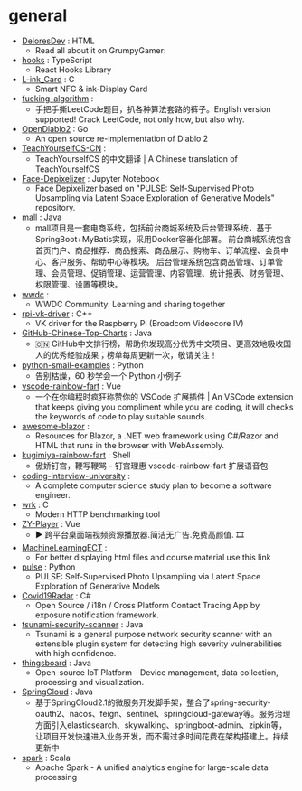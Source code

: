 # general
- [DeloresDev](https://github.com/grumpygamer/DeloresDev) : HTML
  - Read all about it on GrumpyGamer:
- [hooks](https://github.com/alibaba/hooks) : TypeScript
  - React Hooks Library
- [L-ink_Card](https://github.com/peng-zhihui/L-ink_Card) : C
  - Smart NFC & ink-Display Card
- [fucking-algorithm](https://github.com/labuladong/fucking-algorithm) : 
  - 手把手撕LeetCode题目，扒各种算法套路的裤子。English version supported! Crack LeetCode, not only how, but also why.
- [OpenDiablo2](https://github.com/OpenDiablo2/OpenDiablo2) : Go
  - An open source re-implementation of Diablo 2
- [TeachYourselfCS-CN](https://github.com/keithnull/TeachYourselfCS-CN) : 
  - TeachYourselfCS 的中文翻译 | A Chinese translation of TeachYourselfCS
- [Face-Depixelizer](https://github.com/tg-bomze/Face-Depixelizer) : Jupyter Notebook
  - Face Depixelizer based on "PULSE: Self-Supervised Photo Upsampling via Latent Space Exploration of Generative Models" repository.
- [mall](https://github.com/macrozheng/mall) : Java
  - mall项目是一套电商系统，包括前台商城系统及后台管理系统，基于SpringBoot+MyBatis实现，采用Docker容器化部署。 前台商城系统包含首页门户、商品推荐、商品搜索、商品展示、购物车、订单流程、会员中心、客户服务、帮助中心等模块。 后台管理系统包含商品管理、订单管理、会员管理、促销管理、运营管理、内容管理、统计报表、财务管理、权限管理、设置等模块。
- [wwdc](https://github.com/twostraws/wwdc) : 
  - WWDC Community: Learning and sharing together
- [rpi-vk-driver](https://github.com/Yours3lf/rpi-vk-driver) : C++
  - VK driver for the Raspberry Pi (Broadcom Videocore IV)
- [GitHub-Chinese-Top-Charts](https://github.com/kon9chunkit/GitHub-Chinese-Top-Charts) : Java
  - 🇨🇳 GitHub中文排行榜，帮助你发现高分优秀中文项目、更高效地吸收国人的优秀经验成果；榜单每周更新一次，敬请关注！
- [python-small-examples](https://github.com/jackzhenguo/python-small-examples) : Python
  - 告别枯燥，60 秒学会一个 Python 小例子
- [vscode-rainbow-fart](https://github.com/SaekiRaku/vscode-rainbow-fart) : Vue
  - 一个在你编程时疯狂称赞你的 VSCode 扩展插件 | An VSCode extension that keeps giving you compliment while you are coding, it will checks the keywords of code to play suitable sounds.
- [awesome-blazor](https://github.com/AdrienTorris/awesome-blazor) : 
  - Resources for Blazor, a .NET web framework using C#/Razor and HTML that runs in the browser with WebAssembly.
- [kugimiya-rainbow-fart](https://github.com/zthxxx/kugimiya-rainbow-fart) : Shell
  - 傲娇钉宫，鞭写鞭骂 - 钉宫理惠 vscode-rainbow-fart 扩展语音包
- [coding-interview-university](https://github.com/jwasham/coding-interview-university) : 
  - A complete computer science study plan to become a software engineer.
- [wrk](https://github.com/wg/wrk) : C
  - Modern HTTP benchmarking tool
- [ZY-Player](https://github.com/Hunlongyu/ZY-Player) : Vue
  - ▶️ 跨平台桌面端视频资源播放器.简洁无广告.免费高颜值. 🎞
- [MachineLearningECT](https://github.com/NuclearTalent/MachineLearningECT) : 
  - For better displaying html files and course material use this link
- [pulse](https://github.com/adamian98/pulse) : Python
  - PULSE: Self-Supervised Photo Upsampling via Latent Space Exploration of Generative Models
- [Covid19Radar](https://github.com/Covid-19Radar/Covid19Radar) : C#
  - Open Source / i18n / Cross Platform Contact Tracing App by exposure notification framework.
- [tsunami-security-scanner](https://github.com/google/tsunami-security-scanner) : Java
  - Tsunami is a general purpose network security scanner with an extensible plugin system for detecting high severity vulnerabilities with high confidence.
- [thingsboard](https://github.com/thingsboard/thingsboard) : Java
  - Open-source IoT Platform - Device management, data collection, processing and visualization.
- [SpringCloud](https://github.com/zhoutaoo/SpringCloud) : Java
  - 基于SpringCloud2.1的微服务开发脚手架，整合了spring-security-oauth2、nacos、feign、sentinel、springcloud-gateway等。服务治理方面引入elasticsearch、skywalking、springboot-admin、zipkin等，让项目开发快速进入业务开发，而不需过多时间花费在架构搭建上。持续更新中
- [spark](https://github.com/apache/spark) : Scala
  - Apache Spark - A unified analytics engine for large-scale data processing
